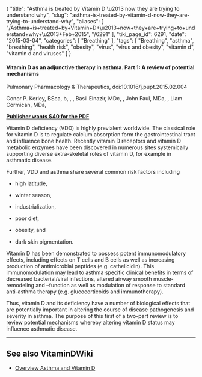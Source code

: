 {
    "title": "Asthma is treated by Vitamin D \u2013 now they are trying to understand why",
    "slug": "asthma-is-treated-by-vitamin-d-now-they-are-trying-to-understand-why",
    "aliases": [
        "/Asthma+is+treated+by+Vitamin+D+\u2013+now+they+are+trying+to+understand+why+\u2013+Feb+2015",
        "/6291"
    ],
    "tiki_page_id": 6291,
    "date": "2015-03-04",
    "categories": [
        "Breathing"
    ],
    "tags": [
        "Breathing",
        "asthma",
        "breathing",
        "health risk",
        "obesity",
        "virus",
        "virus and obesity",
        "vitamin d",
        "vitamin d and viruses"
    ]
}


#### Vitamin D as an adjunctive therapy in asthma. Part 1: A review of potential mechanisms

Pulmonary Pharmacology & Therapeutics, doi:10.1016/j.pupt.2015.02.004

Conor P. Kerley, BSca, b, , , Basil Elnazir, MDc, , John Faul, MDa, , Liam Cormican, MDa, 

 **[Publisher wants $40 for the PDF](http://www.sciencedirect.com/science/article/pii/S1094553915000231%20)** 

Vitamin D deficiency (VDD) is highly prevlalent worldwide. The classical role for vitamin D is to regulate calcium absorption form the gastrointestinal tract and influence bone health. Recently vitamin D receptors and vitamin D metabolic enzymes have been discovered in numerous sites systemically supporting diverse extra-skeletal roles of vitamin D, for example in asthmatic disease. 

Further, VDD and asthma share several common risk factors including 

* high latitude, 

* winter season, 

* industrialization, 

* poor diet, 

* obesity, and 

* dark skin pigmentation.

Vitamin D has been demonstrated to possess potent immunomodulatory effects, including effects on T cells and B cells as well as increasing production of antimicrobial peptides (e.g. cathelicidin). This immunomodulation may lead to asthma specific clinical benefits in terms of decreased bacterial/viral infections, altered airway smooth muscle-remodeling and –function as well as modulation of response to standard anti-asthma therapy (e.g. glucocorticoids and immunotherapy).

Thus, vitamin D and its deficiency have a number of biological effects that are potentially important in altering the course of disease pathogenesis and severity in asthma. The purpose of this first of a two-part review is to review potential mechanisms whereby altering vitamin D status may influence asthmatic disease.

---

## See also VitaminDWiki

* [Overview Asthma and Vitamin D](/posts/overview-asthma-and-vitamin-d)